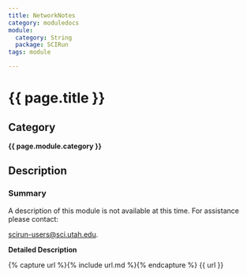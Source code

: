 ```yaml
---
title: NetworkNotes
category: moduledocs
module:
  category: String
  package: SCIRun
tags: module

---
```


# {{ page.title }}

## Category

**{{ page.module.category }}**

## Description

### Summary

A description of this module is not available at this time. For assistance please contact:

scirun-users@sci.utah.edu. 

**Detailed Description**

{% capture url %}{% include url.md %}{% endcapture %}
{{ url }}
